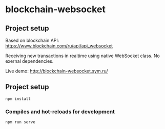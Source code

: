 # blockchain-websocket

## Project setup

Based on blockchain API:
https://www.blockchain.com/ru/api/api_websocket

Receiving new transactions in realtime using native WebSocket class.
No exernal dependencies.

Live demo:
http://blockchain-websocket.sym.ru/

## Project setup
```
npm install
```

### Compiles and hot-reloads for development
```
npm run serve
```
